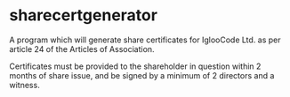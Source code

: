 # sharecertgenerator

A program which will generate share certificates for IglooCode Ltd. as per article 24 of the Articles of Association.

Certificates must be provided to the shareholder in question within 2 months of share issue, and be signed by a minimum of 2 directors and a witness.
